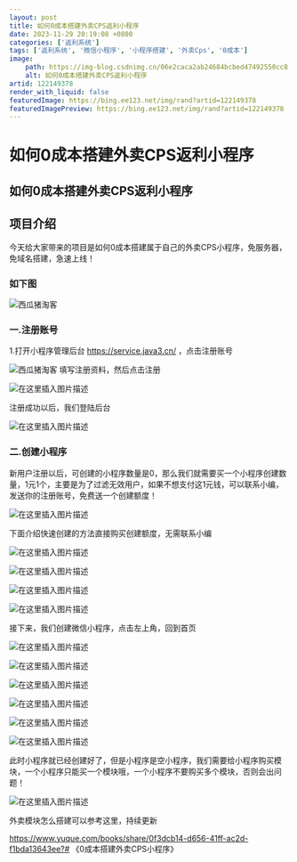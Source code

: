 ```yaml
---
layout: post
title: 如何0成本搭建外卖CPS返利小程序
date: 2023-11-29 20:19:08 +0800
categories: ['返利系统']
tags: ['返利系统', '微信小程序', '小程序搭建', '外卖Cps', '0成本']
image:
    path: https://img-blog.csdnimg.cn/06e2caca2ab24684bcbed47492550cc8.png?x-oss-process&#61;image/watermark,type_d3F5LXplbmhlaQ,shadow_50,text_Q1NETiBAc2hlbmxhaWxhaQ&#61;&#61;,size_18,color_FFFFFF,t_70,g_se,x_16#pic_center
    alt: 如何0成本搭建外卖CPS返利小程序
artid: 122149378
render_with_liquid: false
featuredImage: https://bing.ee123.net/img/rand?artid=122149378
featuredImagePreview: https://bing.ee123.net/img/rand?artid=122149378
---
```


# 如何0成本搭建外卖CPS返利小程序

## 如何0成本搭建外卖CPS返利小程序

## 项目介绍

今天给大家带来的项目是如何0成本搭建属于自己的外卖CPS小程序，免服务器，免域名搭建，急速上线！

### 如下图

![西瓜猪淘客](https://i-blog.csdnimg.cn/blog_migrate/acfa7e29a07df22833912077c941cd6a.png#pic_center)

### 一.注册账号

1.打开小程序管理后台
<https://service.java3.cn/>
，点击注册账号
  
![西瓜猪淘客](https://i-blog.csdnimg.cn/blog_migrate/bd93d60063a3c295a18feb4034948bf2.png)
填写注册资料，然后点击注册
  
![在这里插入图片描述](https://i-blog.csdnimg.cn/blog_migrate/1cf8730dda71cabe9ebe9ceac6e808fd.png)
  
注册成功以后，我们登陆后台

![在这里插入图片描述](https://i-blog.csdnimg.cn/blog_migrate/b4bf5bc12ef075d738160e6a5c42ca79.png)

### 二.创建小程序

新用户注册以后，可创建的小程序数量是0，那么我们就需要买一个小程序创建数量，1元1个，主要是为了过滤无效用户，如果不想支付这1元钱，可以联系小编，发送你的注册账号，免费送一个创建额度！
  
![在这里插入图片描述](https://i-blog.csdnimg.cn/blog_migrate/39ca1fbe40d94c991efadef4e5fd38e7.png)
  
下面介绍快速创建的方法直接购买创建额度，无需联系小编
  
![在这里插入图片描述](https://i-blog.csdnimg.cn/blog_migrate/f30ac9076897fc6fb18f01397f2262a1.png)

![在这里插入图片描述](https://i-blog.csdnimg.cn/blog_migrate/65ba27b9e72b615cfa20b7aad0da84da.png)
  
![在这里插入图片描述](https://i-blog.csdnimg.cn/blog_migrate/21a07e6d2dddfd0722bc4d10c7cb94f0.png)

![在这里插入图片描述](https://i-blog.csdnimg.cn/blog_migrate/99a5154ee889b8b9a806168aaea82b9f.png)
  
接下来，我们创建微信小程序，点击左上角，回到首页
  
![在这里插入图片描述](https://i-blog.csdnimg.cn/blog_migrate/1c74fc7674db5bfcaef6f18614023e35.png)
  
![在这里插入图片描述](https://i-blog.csdnimg.cn/blog_migrate/b6fb902c5188309702cea6dbf0799df7.png)
  
![在这里插入图片描述](https://i-blog.csdnimg.cn/blog_migrate/a18086fd55d45eed35e487ce865be650.png)
  
![在这里插入图片描述](https://i-blog.csdnimg.cn/blog_migrate/f3ab4be15495cec31ab798a18aec3f3a.png)
  
![在这里插入图片描述](https://i-blog.csdnimg.cn/blog_migrate/28ecac46d73e462c113c1a3733722ba1.png)
  
![在这里插入图片描述](https://i-blog.csdnimg.cn/blog_migrate/310bbe3a77070b843d4ae3ce79f4398c.png)
  
此时小程序就已经创建好了，但是小程序是空小程序，我们需要给小程序购买模块，一个小程序只能买一个模块哦，一个小程序不要购买多个模块，否则会出问题！
  
![在这里插入图片描述](https://i-blog.csdnimg.cn/blog_migrate/cdf369a55ff0d750b8b51186e18cbae9.png)

外卖模块怎么搭建可以参考这里，持续更新

<https://www.yuque.com/books/share/0f3dcb14-d656-41ff-ac2d-f1bda13643ee?#>
《0成本搭建外卖CPS小程序》